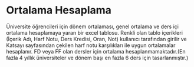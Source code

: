 # Ortalama Hesaplama

Üniversite öğrencileri için dönem ortalaması, genel ortalama ve ders içi ortalama hesaplamaya yaran bir excel tablosu. Renkli olan tablo içerikleri (İçerik Adı, Harf Notu, Ders Kredisi, Oran, Not) kullanıcı tarafından girilir ve Katsayı sayfasından çekilen harf notu karşılıkları ile uygun ortalamalar hesaplanır. FD veya FF olan dersler için ortalama hesaplanmamaktadır.(En fazla 4 yıllık üniversiteler ve dönem başı en fazla 6 ders için tasarlanmıştır.)
